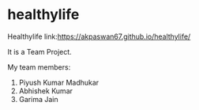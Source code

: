 # healthylife
Healthylife link:https://akpaswan67.github.io/healthylife/

It is a Team Project.

My team members:
1. Piyush Kumar Madhukar
2. Abhishek Kumar
3. Garima Jain 
